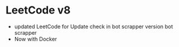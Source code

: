 # LeetCode v8
* updated LeetCode for Update check in bot scrapper version bot scrapper 
* Now with Docker
